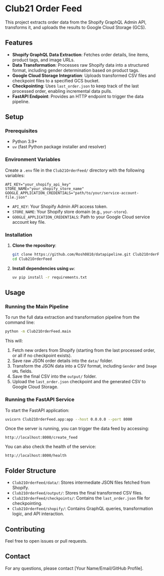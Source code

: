 # Club21 Order Feed

This project extracts order data from the Shopify GraphQL Admin API, transforms it, and uploads the results to Google Cloud Storage (GCS).

## Features

*   **Shopify GraphQL Data Extraction**: Fetches order details, line items, product tags, and image URLs.
*   **Data Transformation**: Processes raw Shopify data into a structured format, including gender determination based on product tags.
*   **Google Cloud Storage Integration**: Uploads transformed CSV files and checkpoint files to a specified GCS bucket.
*   **Checkpointing**: Uses `last_order.json` to keep track of the last processed order, enabling incremental data pulls.
*   **FastAPI Endpoint**: Provides an HTTP endpoint to trigger the data pipeline.

## Setup

### Prerequisites

*   Python 3.9+
*   `uv` (fast Python package installer and resolver)

### Environment Variables

Create a `.env` file in the `Club21OrderFeed/` directory with the following variables:

```
API_KEY="your_shopify_api_key"
STORE_NAME="your_shopify_store_name"
GOOGLE_APPLICATION_CREDENTIALS="path/to/your/service-account-file.json"
```

*   `API_KEY`: Your Shopify Admin API access token.
*   `STORE_NAME`: Your Shopify store domain (e.g., `your-store`).
*   `GOOGLE_APPLICATION_CREDENTIALS`: Path to your Google Cloud service account key file.

### Installation

1.  **Clone the repository**:
    ```bash
    git clone https://github.com/Rosh0810/datapipeline.git Club21OrderFeed
    cd Club21OrderFeed
    ```
2.  **Install dependencies using `uv`**:
    ```bash
    uv pip install -r requirements.txt
    ```

## Usage

### Running the Main Pipeline

To run the full data extraction and transformation pipeline from the command line:

```bash
python -m Club21OrderFeed.main
```

This will:
1.  Fetch new orders from Shopify (starting from the last processed order, or all if no checkpoint exists).
2.  Save raw JSON order details into the `data/` folder.
3.  Transform the JSON data into a CSV format, including `Gender` and `Image URL` fields.
4.  Save the final CSV into the `output/` folder.
5.  Upload the `last_order.json` checkpoint and the generated CSV to Google Cloud Storage.

### Running the FastAPI Service

To start the FastAPI application:

```bash
uvicorn Club21OrderFeed.app:app --host 0.0.0.0 --port 8000
```

Once the server is running, you can trigger the data feed by accessing:

`http://localhost:8000/create_feed`

You can also check the health of the service:

`http://localhost:8000/health`

## Folder Structure

*   `Club21OrderFeed/data/`: Stores intermediate JSON files fetched from Shopify.
*   `Club21OrderFeed/output/`: Stores the final transformed CSV files.
*   `Club21OrderFeed/checkpoints/`: Contains the `last_order.json` file for checkpointing.
*   `Club21OrderFeed/shopify/`: Contains GraphQL queries, transformation logic, and API interaction.

## Contributing

Feel free to open issues or pull requests.

## Contact

For any questions, please contact [Your Name/Email/GitHub Profile].
